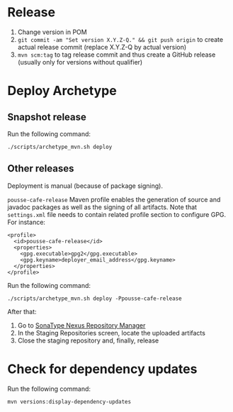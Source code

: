 # Release

1. Change version in POM
2. ``git commit -am "Set version X.Y.Z-Q." && git push origin`` to create actual release commit (replace X.Y.Z-Q by actual version)
3. ``mvn scm:tag`` to tag release commit and thus create a GitHub release (usually only for versions without qualifier)

# Deploy Archetype

## Snapshot release

Run the following command:

    ./scripts/archetype_mvn.sh deploy

## Other releases

Deployment is manual (because of package signing).

``pousse-cafe-release`` Maven profile enables the generation of source and 
javadoc packages as well as the signing of all artifacts. Note that ``settings.xml`` file needs to contain related
profile section to configure GPG. For instance:

    <profile>
      <id>pousse-cafe-release</id>
      <properties>
        <gpg.executable>gpg2</gpg.executable>
        <gpg.keyname>deployer_email_address</gpg.keyname>
      </properties>
    </profile>

Run the following command:

    ./scripts/archetype_mvn.sh deploy -Ppousse-cafe-release

After that:

1. Go to [SonaType Nexus Repository Manager](https://oss.sonatype.org/)
2. In the Staging Repositories screen, locate the uploaded artifacts
3. Close the staging repository and, finally, release

# Check for dependency updates

Run the following command:

    mvn versions:display-dependency-updates
